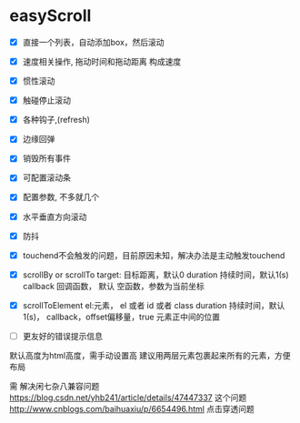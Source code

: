# easyScroll

- [x] 直接一个列表，自动添加box，然后滚动
- [x] 速度相关操作, 拖动时间和拖动距离 构成速度
- [x] 惯性滚动
- [x] 触碰停止滚动
- [x] 各种钩子,(refresh)
- [x] 边缘回弹
- [x] 销毁所有事件
- [x] 可配置滚动条
- [x] 配置参数, 不多就几个 
- [x] 水平垂直方向滚动
- [x] 防抖
- [x] touchend不会触发的问题，目前原因未知，解决办法是主动触发touchend
- [x] scrollBy or scrollTo target: 目标距离，默认0 duration 持续时间，默认1(s) callback 回调函数， 默认 空函数，参数为当前坐标
- [x] scrollToElement  el:元素， el 或者 id 或者 class duration 持续时间，默认1(s)， callback，offset偏移量，true 元素正中间的位置
- [ ] 更友好的错误提示信息


默认高度为html高度，需手动设置高
建议用两层元素包裹起来所有的元素，方便布局

需 解决闲七杂八兼容问题
https://blog.csdn.net/yhb241/article/details/47447337 这个问题
http://www.cnblogs.com/baihuaxiu/p/6654496.html
点击穿透问题



